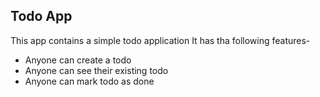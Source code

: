 ## Todo App

This app contains a simple todo application 
It has tha following features-
- Anyone can create a todo
- Anyone can see their existing todo
- Anyone can mark todo as done